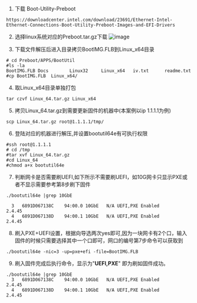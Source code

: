 
1. 下载 Boot-Utility-Preboot
```basic
https://downloadcenter.intel.com/download/23691/Ethernet-Intel-Ethernet-Connections-Boot-Utility-Preboot-Images-and-EFI-Drivers
```

2. 选择linux系统对应的Preboot.tar.gz下载
![image](https://user-images.githubusercontent.com/19662303/168554709-41878891-d230-4c19-8e8b-99d001b51742.png)


3. 下载文件解压后进入目录拷贝BootIMG.FLB到Linux_x64目录
```shell
# cd Preboot/APPS/BootUtil
#ls -la
BootIMG.FLB Docs        Linux32     Linux_x64   iv.txt      readme.txt
#cp BootIMG.FLB  Linux_x64/
```

4. 取Linux_x64目录单独打包
```shell
tar czvf Linux_64.tar.gz Linux_x64
```

5. 拷贝Linux_64.tar.gz到需要更新固件的机器中(本案例以ip 1.1.1.1为例)
```shell
scp Linux_64.tar.gz root@1.1.1.1/tmp/
```

6. 登陆对应的机器进行解压,并设置bootutil64e有可执行权限
```shell
#ssh root@1.1.1.1
# cd /tmp 
#tar xvf Linux_64.tar.gz
#cd Linux_64
#chmod a+x bootutil64e
```

7. 判断网卡是否需要刷UEFI,如下所示不需要刷UEFI，如10G网卡只显示PXE或者不显示需要参考第8步刷下固件
```shell
./bootutil64e |grep 10GbE

  3   6891D067138C    94:00.0 10GbE   N/A UEFI,PXE Enabled              2.4.45
  4   6891D067138D    94:00.1 10GbE   N/A UEFI,PXE Enabled              2.4.45
```

8. 刷入PXE+UEFI设置，根据向导选两次yes即可,因为一块网卡有2个口，输入固件的时候只需要选择其中一个口即可，网口的编号第7步命令可以获取到
```shell
./bootutil64e -nic=3 -up=pxe+efi -file=BootIMG.FLB
```

9. 刷入固件完成后执行命令，显示为"**UEFI,PXE**" 即为刷如固件成功。
```shell
./bootutil64e |grep 10GbE
  3   6891D067138C    94:00.0 10GbE   N/A UEFI,PXE Enabled              2.4.45
  4   6891D067138D    94:00.1 10GbE   N/A UEFI,PXE Enabled              2.4.45
```



